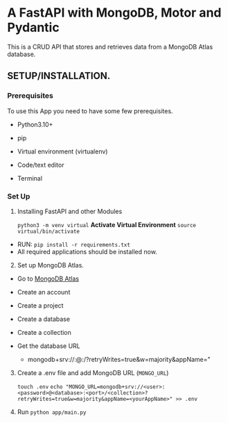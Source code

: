 # A FastAPI with MongoDB, Motor and Pydantic

This is a CRUD API that stores and retrieves data from a MongoDB Atlas database.

## **SETUP/INSTALLATION.**
### Prerequisites

To use this App you need to have some few prerequisites.

- Python3.10+

- pip

- Virtual environment (virtualenv)

- Code/text editor

- Terminal


### **Set Up**

1. Installing FastAPI and other Modules

    `python3 -m venv virtual`
    **Activate Virtual Environment**
    `source virtual/bin/activate`
* RUN:
    `pip install -r requirements.txt`
* All required applications should be installed now.

2. Set up MongoDB Atlas. 
 - Go to [MongoDB Atlas](https://www.mongodb.com/atlas)
 - Create an account
 - Create a project
 - Create a database
 - Create a collection
 - Get the database URL 

   - mongodb+srv://<user>:<password>@<database>:<port>/<collection>?retryWrites=true&w=majority&appName=<yourAppName>"


3. Create a .env file and add MongoDB URL (`MONGO_URL`)

    `touch .env`
    `echo "MONGO_URL=mongodb+srv://<user>:<password>@<database>:<port>/<collection>?retryWrites=true&w=majority&appName=<yourAppName>" >> .env`

4. Run `python app/main.py`
